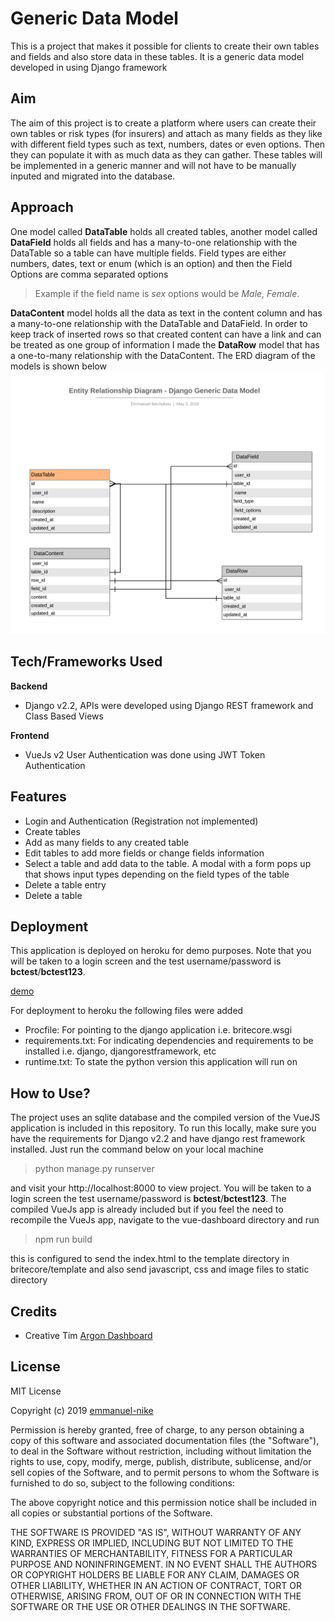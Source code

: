 # Generic Data Model
This is a project that makes it possible for clients to create their own tables and fields and also store data in these tables. It is a generic data model developed in using Django framework 

## Aim
The aim of this project is to create a platform where users can create their own tables or risk types (for insurers) and attach as many fields as they like with different field types such as text, numbers, dates or even options. Then they can populate it with as much data as they can gather. These tables will be implemented in a generic manner and will not have to be manually inputed and migrated into the database.

## Approach
One model called **DataTable** holds all created tables, another model called **DataField** holds all fields and has a many-to-one relationship with the DataTable so a table can have multiple fields. Field types are either numbers, dates, text or enum (which is an option) and then the Field Options are comma separated options 

> Example if the field name is *sex* options would be *Male, Female*. 

**DataContent** model holds all the data as text in the content column and has a many-to-one relationship with the DataTable and DataField. In order to keep track of inserted rows so that created content can have a link and can be treated as one group of information I made the **DataRow** model that has a one-to-many relationship with the DataContent. 
The ERD diagram of the models is shown below
<img src="https://github.com/emmanuel-nike/django-generic-datamodel/blob/master/ERD.png" />

## Tech/Frameworks Used
**Backend**
* Django v2.2, APIs were developed using Django REST framework and Class Based Views

**Frontend**
* VueJs v2 
User Authentication was done using JWT Token Authentication

## Features
* Login and Authentication (Registration not implemented)
* Create tables
* Add as many fields to any created table
* Edit tables to add more fields or change fields information
* Select a table and add data to the table. A modal with a form pops up that shows input types depending on the field types of the table
* Delete a table entry
* Delete a table

## Deployment
This application is deployed on heroku for demo purposes. Note that you will be taken to a login screen and the test username/password is **bctest**/**bctest123**.

[demo](https://generic-datamodel.herokuapp.com)

For deployment to heroku the following files were added

* Procfile: For pointing to the django application i.e. britecore.wsgi
* requirements.txt: For indicating dependencies and requirements to be installed i.e. django, djangorestframework, etc
* runtime.txt: To state the python version this application will run on

## How to Use?
The project uses an sqlite database and the compiled version of the VueJS application is included in this repository. To run this locally, make sure you have the requirements for Django v2.2 and have django rest framework installed. Just run the command below on your local machine

> python manage.py runserver

and visit your http://localhost:8000 to view project. You will be taken to a login screen the test username/password is **bctest**/**bctest123**. The compiled VueJs app is already included but if you feel the need to recompile the VueJs app, navigate to the vue-dashboard directory and run

> npm run build

this is configured to send the index.html to the template directory in britecore/template and also send javascript, css and image files to static directory


## Credits
* Creative Tim [Argon Dashboard](https://www.creative-tim.com/product/argon-dashboard)

## License

MIT License

Copyright (c) 2019 [emmanuel-nike](https://www.github.com/emmanuel-nike)

Permission is hereby granted, free of charge, to any person obtaining a copy of this software and associated documentation files (the "Software"), to deal in the Software without restriction, including without limitation the rights to use, copy, modify, merge, publish, distribute, sublicense, and/or sell copies of the Software, and to permit persons to whom the Software is furnished to do so, subject to the following conditions:

The above copyright notice and this permission notice shall be included in all copies or substantial portions of the Software.

THE SOFTWARE IS PROVIDED "AS IS", WITHOUT WARRANTY OF ANY KIND, EXPRESS OR IMPLIED, INCLUDING BUT NOT LIMITED TO THE WARRANTIES OF MERCHANTABILITY, FITNESS FOR A PARTICULAR PURPOSE AND NONINFRINGEMENT. IN NO EVENT SHALL THE AUTHORS OR COPYRIGHT HOLDERS BE LIABLE FOR ANY CLAIM, DAMAGES OR OTHER LIABILITY, WHETHER IN AN ACTION OF CONTRACT, TORT OR OTHERWISE, ARISING FROM, OUT OF OR IN CONNECTION WITH THE SOFTWARE OR THE USE OR OTHER DEALINGS IN THE SOFTWARE.